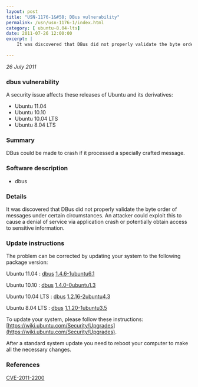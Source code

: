 ```yaml
---
layout: post
title: "USN-1176-1&#58; DBus vulnerability"
permalink: /usn/usn-1176-1/index.html
category: [ ubuntu-8.04-lts]
date: 2011-07-26 12:00:00
excerpt: |
    It was discovered that DBus did not properly validate the byte order of messages under certain circumstances. An attacker could exploit this to cause a denial of service via application crash or potentially obtain access to sensitive information. 
    
--- 
```

 
 

*26 July 2011*

### dbus vulnerability

A security issue affects these releases of Ubuntu and its derivatives:

* Ubuntu 11.04
* Ubuntu 10.10
* Ubuntu 10.04 LTS
* Ubuntu 8.04 LTS

### Summary

DBus could be made to crash if it processed a specially crafted message. 

### Software description

* dbus 

### Details

It was discovered that DBus did not properly validate the byte order of messages under certain circumstances. An attacker could exploit this to cause a denial of service via application crash or potentially obtain access to sensitive information. 

### Update instructions

The problem can be corrected by updating your system to the following package version:

Ubuntu 11.04
 : [dbus](https://launchpad.net/ubuntu/+source/dbus) <span> [1.4.6-1ubuntu6.1](https://launchpad.net/ubuntu/+source/dbus/1.4.6-1ubuntu6.1) </span> 

Ubuntu 10.10
 : [dbus](https://launchpad.net/ubuntu/+source/dbus) <span> [1.4.0-0ubuntu1.3](https://launchpad.net/ubuntu/+source/dbus/1.4.0-0ubuntu1.3) </span> 

Ubuntu 10.04 LTS
 : [dbus](https://launchpad.net/ubuntu/+source/dbus) <span> [1.2.16-2ubuntu4.3](https://launchpad.net/ubuntu/+source/dbus/1.2.16-2ubuntu4.3) </span> 

Ubuntu 8.04 LTS
 : [dbus](https://launchpad.net/ubuntu/+source/dbus) <span> [1.1.20-1ubuntu3.5](https://launchpad.net/ubuntu/+source/dbus/1.1.20-1ubuntu3.5) </span> 

To update your system, please follow these instructions: [https://wiki.ubuntu.com/Security/Upgrades](https://wiki.ubuntu.com/Security/Upgrades).

After a standard system update you need to reboot your computer to make all the necessary changes. 

### References

 
 [CVE-2011-2200](http://people.ubuntu.com/~ubuntu-security/cve/CVE-2011-2200)
 

